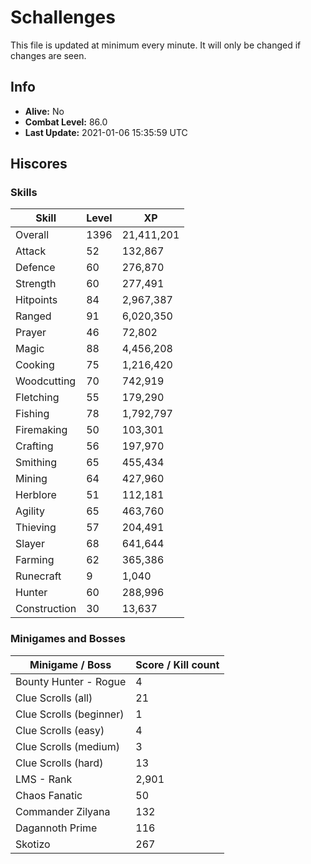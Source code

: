 # Schallenges

This file is updated at minimum every minute. It will only be changed if changes are seen.

## Info

 - **Alive:** No
 - **Combat Level:** 86.0
 - **Last Update:** 2021-01-06 15:35:59 UTC

## Hiscores

### Skills

| Skill | Level | XP |
|--|--|--|
| Overall | 1396 | 21,411,201 |
| Attack | 52 | 132,867 |
| Defence | 60 | 276,870 |
| Strength | 60 | 277,491 |
| Hitpoints | 84 | 2,967,387 |
| Ranged | 91 | 6,020,350 |
| Prayer | 46 | 72,802 |
| Magic | 88 | 4,456,208 |
| Cooking | 75 | 1,216,420 |
| Woodcutting | 70 | 742,919 |
| Fletching | 55 | 179,290 |
| Fishing | 78 | 1,792,797 |
| Firemaking | 50 | 103,301 |
| Crafting | 56 | 197,970 |
| Smithing | 65 | 455,434 |
| Mining | 64 | 427,960 |
| Herblore | 51 | 112,181 |
| Agility | 65 | 463,760 |
| Thieving | 57 | 204,491 |
| Slayer | 68 | 641,644 |
| Farming | 62 | 365,386 |
| Runecraft | 9 | 1,040 |
| Hunter | 60 | 288,996 |
| Construction | 30 | 13,637 |

### Minigames and Bosses

| Minigame / Boss | Score / Kill count |
|--|--|
| Bounty Hunter - Rogue | 4 |
| Clue Scrolls (all) | 21 |
| Clue Scrolls (beginner) | 1 |
| Clue Scrolls (easy) | 4 |
| Clue Scrolls (medium) | 3 |
| Clue Scrolls (hard) | 13 |
| LMS - Rank | 2,901 |
| Chaos Fanatic | 50 |
| Commander Zilyana | 132 |
| Dagannoth Prime | 116 |
| Skotizo | 267 |
